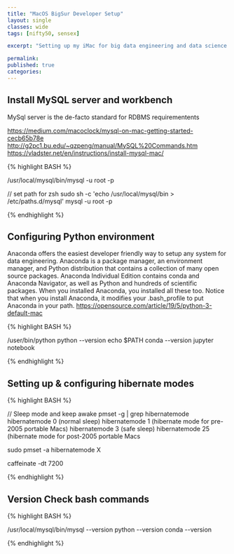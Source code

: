 ```yaml
---
title: "MacOS BigSur Developer Setup"
layout: single
classes: wide
tags: [nifty50, sensex]

excerpt: "Setting up my iMac for big data engineering and data science projects"

permalink:
published: true
categories: 
---
```


## Install MySQL server and workbench

MySql server is the de-facto standard for RDBMS requirementents

https://medium.com/macoclock/mysql-on-mac-getting-started-cecb65b78e
http://g2pc1.bu.edu/~qzpeng/manual/MySQL%20Commands.htm
https://vladster.net/en/instructions/install-mysql-mac/

{% highlight BASH %}


/usr/local/mysql/bin/mysql -u root -p 

// set path for zsh
sudo sh -c 'echo /usr/local/mysql/bin > /etc/paths.d/mysql'
mysql -u root -p  

{% endhighlight %}


## Configuring Python environment

Anaconda offers the easiest developer friendly way to setup any system for data engineering.
Anaconda is a package manager, an environment manager, and Python distribution that contains a collection of many open source packages.
Anaconda Individual Edition contains conda and Anaconda Navigator, as well as Python and hundreds of scientific packages. When you installed Anaconda, you installed all these too.
Notice that when you install Anaconda, it modifies your .bash_profile to put Anaconda in your path.
https://opensource.com/article/19/5/python-3-default-mac

{% highlight BASH %}

/user/bin/python
python --version
echo $PATH
conda --version
jupyter notebook

{% endhighlight %}


## Setting up & configuring hibernate modes

{% highlight BASH %}

// Sleep mode and keep awake
pmset -g | grep hibernatemode
	hibernatemode 0  (normal sleep)
	hibernatemode 1  (hibernate mode for pre-2005 portable Macs)
	hibernatemode 3  (safe sleep)
	hibernatemode 25 (hibernate mode for post-2005 portable Macs

sudo pmset -a hibernatemode X

caffeinate -dt 7200

{% endhighlight %}


## Version Check bash commands

{% highlight BASH %}

/usr/local/mysql/bin/mysql --version
python --version
conda --version

{% endhighlight %}
